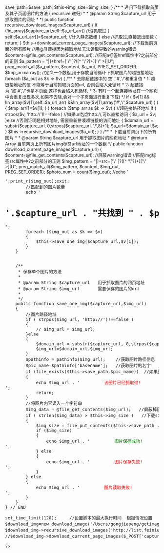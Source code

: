 
<?php  
  
/** 
 * 一个用于抓取图片的类 
 * 
 * @package default 
 */  
class download_image   
{  
      
    public $save_path;                  //抓取图片的保存地址  
  
    //抓取图片的大小限制(单位:字节) 只抓比size比这个限制大的图片  
    public $img_size=0;   
  
    //定义一个静态数组,用于记录曾经抓取过的的超链接地址,避免重复抓取         
    public static $a_url_arr=array();     
      
    /** 
     * @param String $save_path    抓取图片的保存地址 
     * @param Int    $img_size     抓取图片的保存地址 
     */  
    public function __construct($save_path,$img_size)  
    {  
        $this->save_path=$save_path;  
        $this->img_size=$img_size;  
    }  
      
      
    /** 
     * 递归下载抓取首页及其子页面图片的方法  ( recursive 递归) 
     * 
     * @param   String  $capture_url  用于抓取图片的网址 
     *  
     */  
    public function recursive_download_images($capture_url)  
    {  
        if (!in_array($capture_url,self::$a_url_arr))   //没抓取过  
        {                           
            self::$a_url_arr[]=$capture_url;   //计入静态数组  
        } else   //抓取过,直接退出函数  
        {  
            return;  
        }          
          
        $this->download_current_page_images($capture_url);  //下载当前页面的所有图片  
          
        //用@屏蔽掉因为抓取地址无法读取导致的warning错误  
        $content=@file_get_contents($capture_url);   
          
        //匹配a标签href属性中?之前部分的正则  
        $a_pattern = "|<a[^>]+href=['\" ]?([^ '\"?]+)['\" >]|U";     
        preg_match_all($a_pattern, $content, $a_out, PREG_SET_ORDER);  
          
        $tmp_arr=array();  //定义一个数组,用于存放当前循环下抓取图片的超链接地址  
        foreach ($a_out as $k => $v)   
        {  
            /** 
             * 去除超链接中的 空'','#','/'和重复值   
             * 1: 超链接地址的值 不能等于当前抓取页面的url, 否则会陷入死循环 
             * 2: 超链接为''或'#','/'也是本页面,这样也会陷入死循环,   
             * 3: 有时一个超连接地址在一个网页中会重复出现多次,如果不去除,会对一个子页面进行重复下载) 
             */  
            if ( $v[1] && !in_array($v[1],self::$a_url_arr) &&!in_array($v[1],array('#','/',$capture_url) ) )   
            {  
                $tmp_arr[]=$v[1];  
            }  
        }  
    
        foreach ($tmp_arr as $k => $v)   
        {              
            //超链接路径地址  
            if ( strpos($v, 'http://')!==false ) //如果url包含http://,可以直接访问  
            {  
                $a_url = $v;  
            }else   //否则证明是相对地址, 需要重新拼凑超链接的访问地址  
            {  
                $domain_url = substr($capture_url, 0,strpos($capture_url, '/',8)+1);  
                $a_url=$domain_url.$v;  
            }  
  
            $this->recursive_download_images($a_url);  
  
        }  
          
    }    
      
        
    /** 
     * 下载当前网页下的所有图片  
     * 
     * @param   String  $capture_url  用于抓取图片的网页地址 
     * @return  Array   当前网页上所有图片img标签url地址的一个数组 
     */  
    public function download_current_page_images($capture_url)  
    {  
        $content=@file_get_contents($capture_url);   //屏蔽warning错误  
  
        //匹配img标签src属性中?之前部分的正则  
        $img_pattern = "|<img[^>]+src=['\" ]?([^ '\"?]+)['\" >]|U";     
        preg_match_all($img_pattern, $content, $img_out, PREG_SET_ORDER);  
  
        $photo_num = count($img_out);  
        //echo '<pre>';print_r($img_out);exit;
        //匹配到的图片数量  
        echo '<h1>'.$capture_url . "共找到 " . $photo_num . " 张图片</h1>";  
        foreach ($img_out as $k => $v)   
        {  
            $this->save_one_img($capture_url,$v[1]);  
        }  
    }  
  
  
    /** 
     * 保存单个图片的方法  
     * 
     * @param String $capture_url   用于抓取图片的网页地址 
     * @param String $img_url       需要保存的图片的url 
     *  
     */  
    public function save_one_img($capture_url,$img_url)  
    {          
        //图片路径地址  
        if ( strpos($img_url, 'http://')!==false )   
        {  
            // $img_url = $img_url;  
        }else     
        {  
            $domain_url = substr($capture_url, 0,strpos($capture_url, '/',8)+1);  
            $img_url=$domain_url.$img_url;  
        }             
        $pathinfo = pathinfo($img_url);    //获取图片路径信息          
        $pic_name=$pathinfo['basename'];   //获取图片的名字  
        if (file_exists($this->save_path.$pic_name))  //如果图片存在,证明已经被抓取过,退出函数  
        {  
            echo $img_url . '<span style="color:red;margin-left:80px">该图片已经抓取过!</span><br/>';   
            return;  
        }                  
        //将图片内容读入一个字符串  
        $img_data = @file_get_contents($img_url);   //屏蔽掉因为图片地址无法读取导致的warning错误  
        if ( strlen($img_data) > $this->img_size )   //下载size比限制大的图片  
        {  
            $img_size = file_put_contents($this->save_path . $pic_name, $img_data);  
            if ($img_size)  
            {  
                echo $img_url . '<span style="color:green;margin-left:80px">图片保存成功!</span><br/>';  
            } else  
            {  
                echo $img_url . '<span style="color:red;margin-left:80px">图片保存失败!</span><br/>';  
            }  
        } else  
        {  
            echo $img_url . '<span style="color:red;margin-left:80px">图片读取失败!</span><br/>';  
        }   
    }   
} // END  

set_time_limit(120);     //设置脚本的最大执行时间  根据情况设置   
$download_img=new download_image('/Users/gongjiapeng/getimage/',0);   //实例化下载图片对象  
$download_img->recursive_download_images('http://list.feiniu.com/C35126?');      //递归抓取图片方法  
//$download_img->download_current_page_images($_POST['capture_url']);     //只抓取当前页面图片方法  
  
?> 